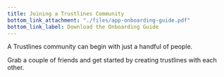 ```yaml
---
title: Joining a Trustlines Community
bottom_link_attachment: "./files/app-onboarding-guide.pdf"
bottom_link_label: Download the Onboarding Guide
---
```


A Trustlines community can begin with just a handful of people.

Grab a couple of friends and get started by creating trustlines with each other.
